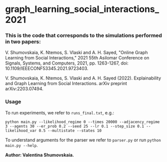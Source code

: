 # graph_learning_social_interactions_2021

### This is the code that corresponds to the simulations performed in two papers:

V. Shumovskaia, K. Ntemos, S. Vlaski and A. H. Sayed, "Online Graph Learning from Social Interactions," 2021 55th Asilomar Conference on Signals, Systems, and Computers, 2021, pp. 1263-1267, doi: 10.1109/IEEECONF53345.2021.9723403.

V. Shumovskaia, K. Ntemos, S. Vlaski and A. H. Sayed (2022). Explainability and Graph Learning from Social Interactions. arXiv preprint arXiv:2203.07494.

### Usage

To run experiments, we refer to ```runs_final.txt```, e.g.:

```python main.py --likelihood_regime 0 --times 20000 --adjacency_regime 3 --agents 30 --er_prob 0.2 --seed 25 --lr 0.1 --step_size 0.1 --likelihood_var 0.5 --multistate --states 10```

To understand arguments for the parser we refer to ```parser.py``` or run ```python main.py --help```.

**Author: Valentina Shumovskaia.**

